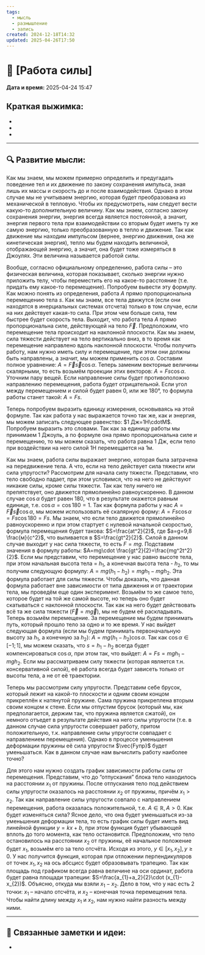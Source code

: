 ```yaml
---
tags:
  - мысль
  - размышление
  - запись
created: 2024-12-18T14:32
updated: 2025-04-26T17:50
---
```


# 💭  [Работа силы]

**Дата и время:** 2025-04-24 15:47

**Краткая выжимка:**
 - 
 - 
 - 
 - 

---

## 🔍 Развитие мысли:

Как мы знаем, мы можем примерно определить и предугадать поведение тел и их движение по закону сохранения импульса, зная лишь их массы и скорость до и после взаимодействия. Однако в этом случае мы не учитываем энергию, которая будет преобразована из механической в тепловую. Чтобы их предусмотреть, нам следует вести какую-то дополнительную величину. Как мы знаем, согласно закону сохранения энергии, энергия всегда является постоянной, а значит, энергия первого тела при взаимодействии со вторым будет иметь ту же самую энергию, только преобразованную в тепло и движение. Так как движение мы находим импульсом (вернее, энергию движения, она же кинетическая энергия), тепло мы будем находить величиной, отображающей энергию, а значит, она будет тоже измеряться в Джоулях. Эти величина называется работой силы. 

Вообще, согласно официальному определению, работа силы – это физическая величина, которая показывает, сколько энергии нужно приложить телу, чтобы переместить его на какое-то расстояние (т.е. придать ему какое-то перемещение). Попробуем вывести эту формулу. Как можно понять из определения, работа $A$ прямо пропорциональна перемещению тела $s$. Как мы знаем, все тела движутся (если они находятся в инерциальных системах отсчета) только в том случае, если на них действует какая-то сила. При этом чем больше сила, тем быстрее будет скорость тела. Выходит, что работа тела $A$ прямо пропорциональна силе, действующей на тело $\vec{F}$. Предположим, что перемещение тела происходит на наклонной плоскости. Как мы знаем, сила тяжести действует на тело вертикально вниз, в то время как перемещение направлено вдоль наклонной плоскости. Чтобы получить работу, нам нужно иметь силу и перемещение, при этом они должны быть направлены, а значит, мы можем применить $\cos{\alpha}$. Составим полное уравнение: $A=\vec{F}\vec{s}\cos{\alpha}$. Теперь заменим векторные величины скалярными, то есть возьмём проекции этих векторов: $A=Fs\cos{\alpha}$. Уточним пару вещей. Если направление силы будет противоположно направлению перемещения, работа будет отрицательной. Если угол между перемещением и силой будет равен 0, или же 180°, то формула работы станет такой: $A=Fs$.

Теперь попробуем выразить единицу измерения, основываясь на этой формуле. Так как работа у нас выражается точно так же, как и энергия, мы можем записать следующее равенство: $1 Дж=1Н\cdotМ$. Попробуем выразить это словами. Так как за единицу работы мы принимаем 1 Джоуль, а по формуле она прямо пропорциональна силе и перемещению, то мы можем сказать, что работа равна 1 Дж, если тело при воздействии на него силой 1Н перемещается на 1м.

Как мы знаем, работа силы выражает энергию, которая была затрачена на передвижение тела. А что, если на тело действует сила тяжести или сила упругости? Рассмотрим для начала силу тяжести. Представим, что тело свободно падает, при этом условимся, что на него не действуют никакие силы, кроме силы тяжести. Так как телу ничего не препятствует, оно движется прямолинейно равноускоренно. В данном случае $\cos \alpha$ будет равен 180, что в результате окажется равным единице, т.е. $\cos \alpha=\cos 180 = 1$. Так как формула работы у нас $A=\vec{F}\vec{s}\cos \alpha$, мы можем использовать её скалярную форму: $A=Fs\cos \alpha = Fs\cos 180= Fs$. Мы знаем, что если тело движется прямолинейно равноускоренно и при этом стартует с нулевой начальной скоростью, формула перемещения будет такова: $S=\frac{at^2}{2}$, где $a=g=9,8 \frac{м}{с^2}$, что выливается в $S=\frac{gt^2}{2}$. Силой в данном случае выходит у нас сила тяжести, то есть $F=mg$. Подставим значения в формулу работы: $A=mg\cdot \frac{gt^2}{2}=\frac{mg^2t^2}{2}$. Если мы представим, что перемещение у нас равно высоте тела, при этом начальная высота тела = $h_{1}$, а конечная высота тела - $h_{2}$, то мы получим следующую формулу: $A=mg(h_{1}-h_{2})= mgh_{1}-mgh_{2}$. Эта формула работает для силы тяжести. Чтобы доказать, что данная формула работает вне зависимости от типа движения и от траектории тела, мы проведём еще один эксперимент.
Возьмём то же самое тело, которое будет на той же самой высоте, но теперь оно будет скатываться с наклонной плоскости. Так как на него будет действовать всё та же сила тяжести ($\vec{F}=m \vec{g}$), мы не будем её раскладывать. Теперь возьмём перемещение. За перемещение мы будем принимать путь, который прошло тело за одно и то же время. У нас выйдет следующая формула (если мы будем принимать первоначальную высоту за $h_{1}$, а конечную за $h_{2}$): $A=mg(h_{1}-h_{2})\cos \alpha$. Так как $\cos \alpha\in[-1;1]$, мы можем сказать, что $s=h_{1}-h_{2}$ всегда будет компенсироваться $\cos \alpha$, при этом так, что выйдет: $A=Fs=mgh_{1}-mgh_{2}$. Если мы рассматриваем силу тяжести (которая является т.н. консервативной силой), её работа всегда будет зависеть только от высоты тела, а не от её траектории.

Теперь мы рассмотрим силу упругости. Представим себе брусок, который лежит на какой-то плоскости и одним своим концом прикреплён к натянутой пружине. Сама пружина прикреплена вторым своим концом к стене. Если мы отпустим брусок (который мы, как предполагается, держим так, что пружина является сжатой), он немного отъедет в результате действия на него силы упругости (т.е. в данном случае сила упругости совершает работу, притом положительную, т.к. направление силы упругости совпадает с направлением перемещения). Однако в процессе уменьшения деформации пружины её сила упругости $\vec{Fупр}$ будет уменьшаться. Как в данном случае нам вычислить работу наиболее точно?

Для этого нам нужно создать график зависимости работы силы от перемещения. Представим, что до “отпускания” блока тело находилось на расстоянии $x_{1}$ от пружины. После отпускания тело под действием силы упругости оказалось на расстоянии $x_{2}$ от пружины, причём $x_{1} >x_{2}$. Так как направление силы упругости совпало с направлением перемещения, работа оказалась положительной, т.е. $A\in \mathbb{R}, A>0$. Как будет изменяться сила? Ясное дело, что она будет уменьшаться из-за уменьшения деформации тела, то есть график силы будет иметь вид линейной функции $y=kx+b$, при этом функция будет убывающей вплоть до того момента, как тело остановится. Предположим, что тело остановилось на расстоянии $x_{2}$ от пружины, её начальное положение будет $x_{1}$, возьмём его за тело отсчёта. Исходя из этого, $y \in [x_{1}, x_{2}], y\geq0$. У нас получится функция, которая при отложении перпендикуляров от точек $x_{1}, x_{2}$ на ось абсцисс будет образовывать трапецию. Так как площадь под графиком всегда равна величине на оси ординат, работа будет равна площади трапеции: $S=\frac{a_{1}+a_2}{2}\cdot (x_{1}-x_{2})$. Объясню, откуда мы взяли $x_{1}-x_{2}$. Дело в том, что у нас есть 2 точки: $x_{1}$ – начало отсчёта, и $x_{2}$ – конечная точка перемещения тела. Чтобы найти длину между $x_{1}$ и $x_{2}$, нам нужно найти разность между ними. 

---

## 🔄 Связанные заметки и идеи:

- 



